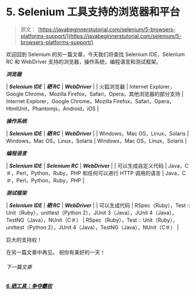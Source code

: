 # 5\. Selenium 工具支持的浏览器和平台

> 原文： [https://javabeginnerstutorial.com/selenium/5-browsers-platforms-support/](https://javabeginnerstutorial.com/selenium/5-browsers-platforms-support/)

欢迎回到 Selenium 的另一篇文章，今天我们将查找 Selenium IDE，Selenium RC 和 WebDriver 支持的浏览器，操作系统，编程语言和测试框架。

***浏览器***

| ***Selenium IDE*** | ***硒 RC*** | ***WebDriver*** |
| 火狐浏览器 | Internet Explorer，Google Chrome，Mozilla Firefox，Safari，Opera，其他浏览器的部分支持 | Internet Explorer，Google Chrome，Mozilla Firefox，Safari，Opera，HtmlUnit，Phantomjs，Android，iOS |

***操作系统***

| ***Selenium IDE*** | ***硒 RC*** | ***WebDriver*** |
| Windows，Mac OS，Linux，Solaris | Windows，Mac OS，Linux，Solaris | Windows，Mac OS，Linux，Solaris |

***编程语言***

| ***Selenium IDE*** | ***Selenium RC*** | ***WebDriver*** |
| 可以生成自定义代码 | Java，C＃，Perl，Python，Ruby，PHP 和任何可以进行 HTTP 调用的语言 | Java，C＃，Perl，Python，Ruby，PHP |

***测试框架***

| ***Selenium IDE*** | ***硒 RC*** | ***WebDriver*** |
| 可以生成代码 | RSpec（Ruby），Test :: Unit（Ruby），unittest（Python 2），JUnit 3（Java），JUnit 4（Java），TestNG（Java），NUnit（C＃） | RSpec（Ruby），Test :: Unit（Ruby），unittest（Python 2），JUnit 4（Java），TestNG（Java），NUnit（C＃） |

巨大的支持权！

在另一篇文章中再见。 祝你有美好的一天！

###### 下一篇文章

##### [6.硒工具：争夺霸权](https://javabeginnerstutorial.com/selenium/6-selenium-tools-fight-supremacy/ "6\. Selenium Tools: A fight for Supremacy")